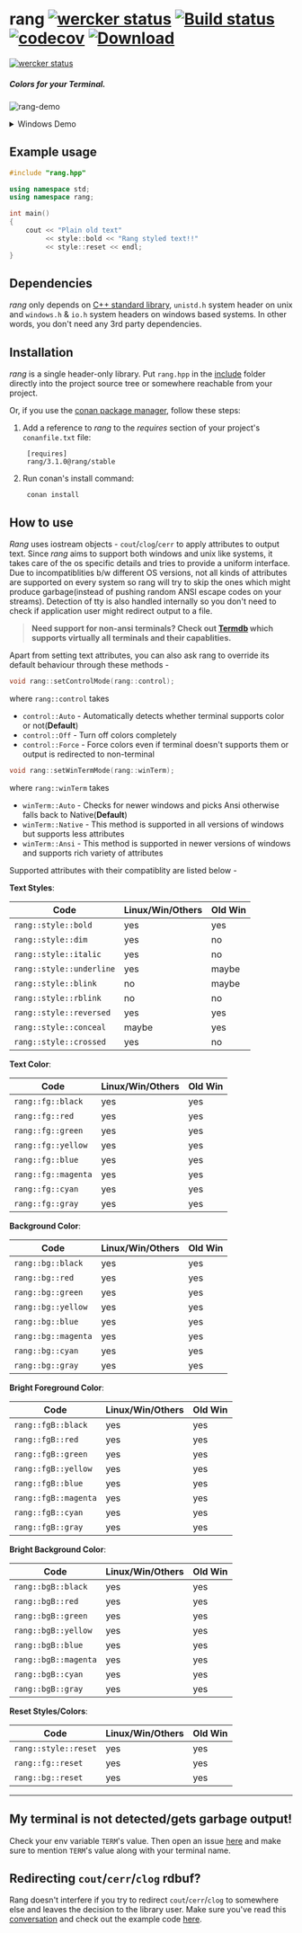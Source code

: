 # rang [![wercker status](https://app.wercker.com/status/58b65d3b469ae164da8c741c81a2d7fd/s/master "wercker status")](https://app.wercker.com/project/byKey/58b65d3b469ae164da8c741c81a2d7fd) [![Build status](https://ci.appveyor.com/api/projects/status/jqpdoelli38h2a7w?svg=true)](https://ci.appveyor.com/project/agauniyal/rang) [![codecov](https://codecov.io/gh/agauniyal/rang/branch/master/graph/badge.svg)](https://codecov.io/gh/agauniyal/rang) [ ![Download](https://api.bintray.com/packages/agauniyal/rang/rang%3Arang/images/download.svg) ](https://bintray.com/agauniyal/rang/rang%3Arang/_latestVersion)

[![wercker status](https://app.wercker.com/status/58b65d3b469ae164da8c741c81a2d7fd/m/ "wercker status")](https://app.wercker.com/project/byKey/58b65d3b469ae164da8c741c81a2d7fd)

##### Colors for your Terminal.

![rang-demo](https://cloud.githubusercontent.com/assets/7630575/13501282/0bd00074-e18c-11e5-9848-5bd1f20566d9.gif)
<details>
 <summary>Windows Demo</summary>

![rang-windows-demo](https://cloud.githubusercontent.com/assets/11349690/19836886/8134975e-9ebe-11e6-9ee4-c4657784ff3b.gif)
</details>


Example usage
-------------

```c++
#include "rang.hpp"

using namespace std;
using namespace rang;

int main()
{
    cout << "Plain old text"
         << style::bold << "Rang styled text!!"
         << style::reset << endl;
}
```

Dependencies
------------
*rang* only depends on [C++ standard library](http://en.cppreference.com/w/cpp/header), `unistd.h` system header on unix and `windows.h` & `io.h` system headers on windows based systems. In other words, you don't need any 3rd party dependencies.


Installation
------------

*rang* is a single header-only library. Put `rang.hpp` in the [include](include) folder directly into the project source tree or somewhere reachable from your project.

Or, if you use the [conan package manager](https://www.conan.io/), follow these steps:

1. Add a reference to *rang* to the *requires* section of your project's `conanfile.txt` file:

        [requires]
        rang/3.1.0@rang/stable

2. Run conan's install command:

        conan install


## How to use

*Rang* uses iostream objects - `cout`/`clog`/`cerr` to apply attributes to output text. Since *rang* aims to support both windows and unix like systems, it takes care of the os specific details and tries to provide a uniform interface. Due to incompatiblities b/w different OS versions, not all kinds of attributes are supported on every system so rang will try to skip the ones which might produce garbage(instead of pushing random ANSI escape codes on your streams). Detection of tty is also handled internally so you don't need to check if application user might redirect output to a file.

> **Need support for non-ansi terminals? Check out [Termdb](https://github.com/agauniyal/termdb) which supports virtually all terminals and their capablities.**

Apart from setting text attributes, you can also ask rang to override its default behaviour through these methods -
```cpp
void rang::setControlMode(rang::control);
```
where `rang::control` takes
 - `control::Auto` - Automatically detects whether terminal supports color or not(**Default**)
 - `control::Off` - Turn off colors completely
 - `control::Force` - Force colors even if terminal doesn't supports them or output is redirected to non-terminal

```cpp
void rang::setWinTermMode(rang::winTerm);
```
where `rang::winTerm` takes
 - `winTerm::Auto` - Checks for newer windows and picks Ansi otherwise falls back to Native(**Default**)
 - `winTerm::Native` - This method is supported in all versions of windows but supports less attributes
 - `winTerm::Ansi` - This method is supported in newer versions of windows and supports rich variety of attributes


Supported attributes with their compatiblity are listed below -

**Text Styles**:

| Code | Linux/Win/Others | Old Win
| ---- | --------- | ------ |
| `rang::style::bold`      | yes   | yes   |
| `rang::style::dim`       | yes   | no    |
| `rang::style::italic`    | yes   | no    |
| `rang::style::underline` | yes   | maybe |
| `rang::style::blink`     | no    | maybe |
| `rang::style::rblink`    | no    | no    |
| `rang::style::reversed`  | yes   | yes   |
| `rang::style::conceal`   | maybe | yes   |
| `rang::style::crossed`   | yes   | no    |

**Text Color**:

| Code | Linux/Win/Others | Old Win
| ---- | --------- | ------ |
| `rang::fg::black`     | yes | yes |
| `rang::fg::red`       | yes | yes |
| `rang::fg::green`     | yes | yes |
| `rang::fg::yellow`    | yes | yes |
| `rang::fg::blue`      | yes | yes |
| `rang::fg::magenta`   | yes | yes |
| `rang::fg::cyan`      | yes | yes |
| `rang::fg::gray`      | yes | yes |

**Background Color**:

| Code | Linux/Win/Others | Old Win
| ---- | --------- | ------ |
| `rang::bg::black`     | yes | yes |
| `rang::bg::red`       | yes | yes |
| `rang::bg::green`     | yes | yes |
| `rang::bg::yellow`    | yes | yes |
| `rang::bg::blue`      | yes | yes |
| `rang::bg::magenta`   | yes | yes |
| `rang::bg::cyan`      | yes | yes |
| `rang::bg::gray`      | yes | yes |

**Bright Foreground Color**:

| Code | Linux/Win/Others | Old Win
| ---- | --------- | ------ |
| `rang::fgB::black`     | yes | yes |
| `rang::fgB::red`       | yes | yes |
| `rang::fgB::green`     | yes | yes |
| `rang::fgB::yellow`    | yes | yes |
| `rang::fgB::blue`      | yes | yes |
| `rang::fgB::magenta`   | yes | yes |
| `rang::fgB::cyan`      | yes | yes |
| `rang::fgB::gray`      | yes | yes |

**Bright Background Color**:

| Code | Linux/Win/Others | Old Win
| ---- | --------- | ------ |
| `rang::bgB::black`     | yes | yes |
| `rang::bgB::red`       | yes | yes |
| `rang::bgB::green`     | yes | yes |
| `rang::bgB::yellow`    | yes | yes |
| `rang::bgB::blue`      | yes | yes |
| `rang::bgB::magenta`   | yes | yes |
| `rang::bgB::cyan`      | yes | yes |
| `rang::bgB::gray`      | yes | yes |

**Reset Styles/Colors**:

| Code | Linux/Win/Others | Old Win
| ---- | --------- | ------ |
| `rang::style::reset`  | yes   | yes |
| `rang::fg::reset`     | yes   | yes |
| `rang::bg::reset`     | yes   | yes |

-----
## My terminal is not detected/gets garbage output!

Check your env variable `TERM`'s value. Then open an issue [here](https://github.com/agauniyal/rang/issues/new) and make sure to mention `TERM`'s value along with your terminal name.

## Redirecting `cout`/`cerr`/`clog` rdbuf?

Rang doesn't interfere if you try to redirect `cout`/`cerr`/`clog` to somewhere else and leaves the decision to the library user. Make sure you've read this [conversation](https://github.com/agauniyal/rang/pull/77#issuecomment-360991652) and check out the example code [here](https://gist.github.com/kingseva/a918ec66079a9475f19642ec31276a21).
